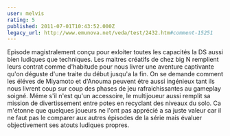 ```yaml
---
user: melvis
rating: 5
published: 2011-07-01T10:43:52.000Z
legacy_url: http://www.emunova.net/veda/test/2432.htm#comment-15251
---
```

Episode magistralement conçu pour exloiter toutes les capacités la DS aussi bien ludiques que techniques. Les maitres créatifs de chez big N remplient leurs contrat comme d'habitude pour nous livrer une aventure captivante qu'on déguste d'une traite du début jusqu'a la fin. On se demande comment les éléves de Miyamoto et d'Anouma peuvent étre aussi ingénieux tant ils nous livrent coup sur coup des phases de jeu rafraichissantes au gameplay soigné. 
Méme s'il n'est qu'un accessoire, le multijoueur aussi remplit sa mission de divertissement entre potes en recyclant des niveaux du solo.
Ca m'étonne que quelques joueurs ne l'ont pas apprécié a sa juste valeur car il ne faut pas le comparer aux autres épisodes de la série mais évaluer objectivement ses atouts ludiques propres.